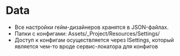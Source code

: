 # Data

- Все настройки гейм-дизайнеров хранятся в JSON-файлах.
- Папки с конфигами: Assets/_Project/Resources/Settings/
- Доступ к конфигам осуществляется через ISettings, который является чем-то вроде сервис-локатора для конфигов


